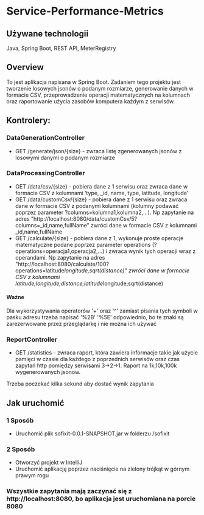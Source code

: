# Service-Performance-Metrics

## Używane technologii
Java, Spring Boot, REST API, MeterRegistry

## Overview
To jest aplikacja napisana w Spring Boot. Zadaniem tego projektu jest tworzenie losowych jsonów o podanym rozmiarze, generowanie danych w formacie CSV, przeprowadzenie operacji matematycznych na kolumnach oraz raportowanie użycia zasobów komputera każdym z serwisów.

## Kontrolery:
### DataGenerationController
- GET /generate/json/{size} - zwraca listę zgenerowanych jsonów z losowymi danymi o podanym rozmiarze

### DataProcessingController
- GET /data/csv/{size} - pobiera dane z 1 serwisu oraz zwraca dane w formacie CSV z kolumnami ‘type, _id, name, type, latitude, longitude’
- GET /data/customCsv/{size} - pobiera dane z 1 serwisu oraz zwraca dane w formacie CSV z podanymi kolumnami (kolumny podawać poprzez parameter ?columns=kolumna1,kolumna2,...). Np zapytanie na adres "http://localhost:8080/data/customCsv/5?columns=_id,name,fullName" zwróci dane w formacie CSV z kolumnami _id,name,fullName
- GET /calculate/{size} - pobiera dane z 1, wykonuje proste operacje matematyczne podane poprzez parameter operations (?operations=operacja1,operacja2,...) i zwraca wynik tych operacji wraz z operandami. Np zapytanie na adres "http://localhost:8080/calculate/100?operations=latitude*longitude,sqrt(distance)" zwróci dane w formacie CSV z kolumnami latitude;longitude;distance;latitude*longitude;sqrt(distance)
#### Ważne
Dla wykorzystywania operatorów '+' oraz '^' zamiast pisania tych symboli w pasku adresu trzeba napisać '%2B' '%5E' odpowiednio, bo te znaki są zarezerwowane przez przeglądarkę i nie można ich używać

### ReportController
- GET /statistics - zwraca raport, która zawiera informacje takie jak użycie pamięci w czasie dla każdego z poprzednich serwisów oraz czas zapytań http pomiędzy serwisami 3->2->1. Raport na 1k,10k,100k wygenerowanych jsonow.

Trzeba poczekać kilka sekund aby dostać wynik zapytania


## Jak uruchomić
### 1 Sposób
* Uruchomić plik sofixit-0.0.1-SNAPSHOT.jar w folderzu /sofixit

### 2 Sposób
* Otworzyć projekt w IntelliJ
* Uruchomić aplikację poprzez naciśnięcie na zielony trójkąt w górnym prawym rogu

### Wszystkie zapytania mają zaczynać się z http://localhost:8080, bo aplikacja jest uruchomiana na porcie 8080
